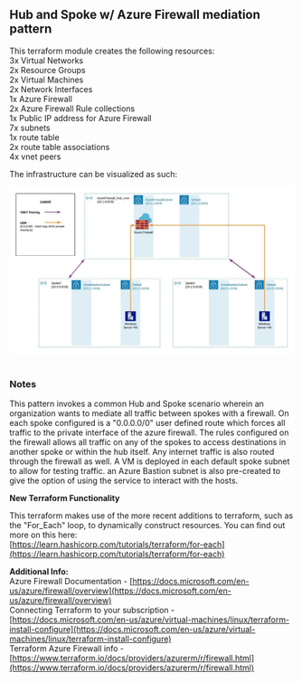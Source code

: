 ## Hub and Spoke w/ Azure Firewall mediation pattern
This terraform module creates the following resources: <br />
3x Virtual Networks <br />
2x Resource Groups <br />
2x Virtual Machines <br />
2x Network Interfaces <br />
1x Azure Firewall <br />
2x Azure Firewall Rule collections <br />
1x Public IP address for Azure Firewall <br />
7x subnets <br />
1x route table  <br />
2x route table associations <br />
4x vnet peers <br /> 

The infrastructure can be visualized as such: <br />

![Diagram](https://github.com/bcounts1/AzureStuff/blob/master/content/images/HubAndSpokeFirewallPattern.jpeg) <br />
<br />

### Notes

This pattern invokes a common Hub and Spoke scenario wherein an organization wants to mediate all traffic between spokes with a firewall. On each spoke configured is a "0.0.0.0/0" user defined route which forces all traffic to the private interface of the azure firewall. The rules configured on the firewall allows all traffic on any of the spokes to access destinations in another spoke or within the hub itself. Any internet traffic is also routed through the firewall as well. A VM is deployed in each default spoke subnet to allow for testing traffic. an Azure Bastion subnet is also pre-created to give the option of using the service to interact with the hosts. 

**New Terraform Functionality**

This terraform makes use of the more recent additions to terraform, such as the "For_Each" loop, to dynamically construct resources. You can find out more on this here: <br />
[https://learn.hashicorp.com/tutorials/terraform/for-each](https://learn.hashicorp.com/tutorials/terraform/for-each)


**Additional Info:**  <br />
Azure Firewall Documentation - [https://docs.microsoft.com/en-us/azure/firewall/overview](https://docs.microsoft.com/en-us/azure/firewall/overview) <br />
Connecting Terraform to your subscription - [https://docs.microsoft.com/en-us/azure/virtual-machines/linux/terraform-install-configure](https://docs.microsoft.com/en-us/azure/virtual-machines/linux/terraform-install-configure)<br />
Terraform Azure Firewall info - [https://www.terraform.io/docs/providers/azurerm/r/firewall.html](https://www.terraform.io/docs/providers/azurerm/r/firewall.html)<br />